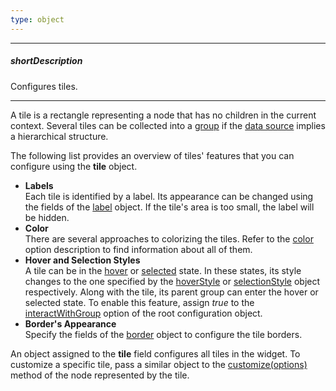 ```yaml
---
type: object
---
```

---
##### shortDescription
Configures tiles.

---
A tile is a rectangle representing a node that has no children in the current context. Several tiles can be collected into a [group](/api-reference/20%20Data%20Visualization%20Widgets/20%20dxTreeMap/1%20Configuration/group '/Documentation/ApiReference/Data_Visualization_Widgets/dxTreeMap/Configuration/group/') if the [data source](/api-reference/20%20Data%20Visualization%20Widgets/20%20dxTreeMap/1%20Configuration/dataSource.md '/Documentation/ApiReference/Data_Visualization_Widgets/dxTreeMap/Configuration/#dataSource') implies a hierarchical structure.

The following list provides an overview of tiles' features that you can configure using the **tile** object.

* **Labels**      
Each tile is identified by a label. Its appearance can be changed using the fields of the [label](/api-reference/20%20Data%20Visualization%20Widgets/20%20dxTreeMap/1%20Configuration/tile/label '/Documentation/ApiReference/Data_Visualization_Widgets/dxTreeMap/Configuration/tile/label/') object. If the tile's area is too small, the label will be hidden.
* **Color**     
There are several approaches to colorizing the tiles. Refer to the [color](/api-reference/20%20Data%20Visualization%20Widgets/20%20dxTreeMap/1%20Configuration/tile/color.md '/Documentation/ApiReference/Data_Visualization_Widgets/dxTreeMap/Configuration/tile/#color') option description to find information about all of them.
* **Hover and Selection Styles**        
A tile can be in the [hover](/api-reference/20%20Data%20Visualization%20Widgets/20%20dxTreeMap/1%20Configuration/hoverEnabled.md '/Documentation/ApiReference/Data_Visualization_Widgets/dxTreeMap/Configuration/#hoverEnabled') or [selected](/api-reference/20%20Data%20Visualization%20Widgets/20%20dxTreeMap/1%20Configuration/selectionMode.md '/Documentation/ApiReference/Data_Visualization_Widgets/dxTreeMap/Configuration/#selectionMode') state. In these states, its style changes to the one specified by the [hoverStyle](/api-reference/20%20Data%20Visualization%20Widgets/20%20dxTreeMap/1%20Configuration/tile/hoverStyle '/Documentation/ApiReference/Data_Visualization_Widgets/dxTreeMap/Configuration/tile/hoverStyle/') or [selectionStyle](/api-reference/20%20Data%20Visualization%20Widgets/20%20dxTreeMap/1%20Configuration/tile/selectionStyle '/Documentation/ApiReference/Data_Visualization_Widgets/dxTreeMap/Configuration/tile/selectionStyle/') object respectively. Along with the tile, its parent group can enter the hover or selected state. To enable this feature, assign *true* to the [interactWithGroup](/api-reference/20%20Data%20Visualization%20Widgets/20%20dxTreeMap/1%20Configuration/interactWithGroup.md '/Documentation/ApiReference/Data_Visualization_Widgets/dxTreeMap/Configuration/#interactWithGroup') option of the root configuration object.
* **Border's Appearance**     
Specify the fields of the [border](/api-reference/20%20Data%20Visualization%20Widgets/20%20dxTreeMap/1%20Configuration/tile/border '/Documentation/ApiReference/Data_Visualization_Widgets/dxTreeMap/Configuration/tile/border/') object to configure the tile borders.

An object assigned to the **tile** field configures all tiles in the widget. To customize a specific tile, pass a similar object to the [customize(options)](/api-reference/20%20Data%20Visualization%20Widgets/20%20dxTreeMap/6%20Node/3%20Methods/customize(options).md '/Documentation/ApiReference/Data_Visualization_Widgets/dxTreeMap/Node/Methods/#customizeoptions') method of the node represented by the tile.